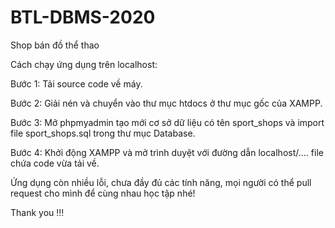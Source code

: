 # BTL-DBMS-2020
Shop bán đồ thể thao

Cách chạy ứng dụng trên localhost:

Bước 1: Tải source code về máy.

Bước 2: Giải nén và chuyển vào thư mục htdocs ở thư mục gốc của XAMPP.

Bước 3: Mở phpmyadmin tạo mới cơ sở dữ liệu có tên sport_shops và import file sport_shops.sql trong thư mục Database.

Bước 4: Khởi động XAMPP và mở trình duyệt với đường dẫn localhost/.... file chứa code vừa tải về.

Ứng dụng còn nhiều lỗi, chưa đầy đủ các tính năng, mọi người có thể pull request cho mình để cùng nhau học tập nhé! 

Thank you !!!
